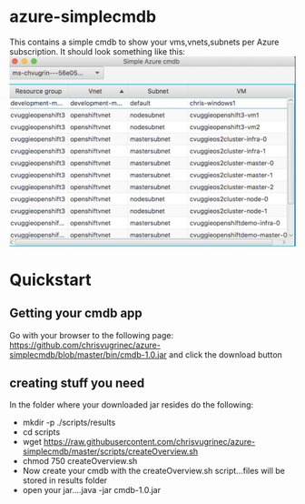 # azure-simplecmdb
This contains a simple cmdb to show your vms,vnets,subnets per Azure subscription.
It should look something like this:
![screenshot simple cmdb](docs/screenshot.png?raw=true "Screenshot Azure simple cmdb")

# Quickstart

## Getting your cmdb app
Go with your browser to the following page: https://github.com/chrisvugrinec/azure-simplecmdb/blob/master/bin/cmdb-1.0.jar and click the download button

## creating stuff you need
In the folder where your downloaded jar resides do the following:
- mkdir -p ./scripts/results
- cd scripts
- wget https://raw.githubusercontent.com/chrisvugrinec/azure-simplecmdb/master/scripts/createOverview.sh
- chmod 750 createOverview.sh
- Now create your cmdb with the createOverview.sh script...files will be stored in results folder
- open your jar....java -jar cmdb-1.0.jar
